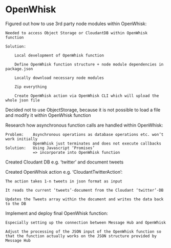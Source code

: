 # OpenWhisk

Figured out how to use 3rd party node modules within OpenWhisk:

    Needed to access Object Storage or CloudantDB within OpenWhisk function
  
    Solution: 

        Local development of OpenWhisk function 
  
        Define OpenWhisk function structure + node module dependencies in package.json
  
        Locally download necessary node modules
  
        Zip everything
  
        Create OpenWhisk action via OpenWhisk CLI which will upload the whole json file
  
  
Decided not to use ObjectStorage, because it is not possible to load a file and modify it within OpenWhisk function


Research how asynchronous function calls are handled within OpenWhisk:

    Problem:    Asynchronous operations as database operations etc. won’t work initially
                OpenWhisk just terminates and does not execute callbacks
    Solution:   Using Javascript ‘Promises’
                => incorporate into OpenWhisk function
            
Created Cloudant DB e.g. ‘twitter’ and document tweets

Created OpenWhisk action e.g. ‘CloudantTwitterAction’:

    The action takes 1-n tweets in json format as input
  
    It reads the current ‘tweets’-document from the Cloudant ‘twitter’-DB
  
    Updates the Tweets array within the document and writes the data back to the DB

Implement and deploy final OpenWhisk function:

    Especially setting up the connection between Message Hub and OpenWhisk
  
    Adjust the processing of the JSON input of the OpenWhisk function so that the function actually works on the JSON structure provided by Message Hub
